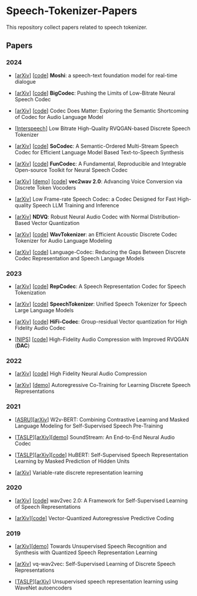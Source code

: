 # Speech-Tokenizer-Papers
This repository  collect papers related to speech tokenizer.

## Papers

### 2024

- [[arXiv](https://arxiv.org/pdf/2410.00037)] [[code](https://github.com/kyutai-labs/moshi)] **Moshi**: a speech-text foundation model for real-time dialogue


- [[arXiv](https://arxiv.org/pdf/2409.05377)] [[code](https://github.com/Aria-K-Alethia/BigCodec)] **BigCodec**: Pushing the Limits of Low-Bitrate  Neural Speech Codec

- [[arXiv](https://arxiv.org/pdf/2408.17175)] [[code](https://github.com/zhenye234/xcodec)] Codec Does Matter: Exploring the Semantic Shortcoming of Codec for Audio Language Model
- [[Interspeech](https://www.isca-archive.org/interspeech_2024/shechtman24_interspeech.html)] Low Bitrate High-Quality RVQGAN-based Discrete Speech Tokenizer

- [[arXiv](https://arxiv.org/pdf/2409.00933)] [[code](https://github.com/hhguo/SoCodec)] **SoCodec**: A Semantic-Ordered Multi-Stream Speech Codec for Efficient Language Model Based Text-to-Speech Synthesis

- [[arXiv](https://arxiv.org/pdf/2309.07405)] [[code](https://github.com/modelscope/FunCodec)] **FunCodec**: A Fundamental, Reproducible and Integrable Open-source Toolkit for Neural Speech Codec

- [[arXiv](https://arxiv.org/pdf/2409.01995)] [[demo](https://cantabile-kwok.github.io/vec2wav2/)] [[code](https://github.com/cantabile-kwok/vec2wav2.0)] **vec2wav 2.0**: Advancing Voice Conversion via Discrete Token Vocoders

- [[arXiv](https://arxiv.org/pdf/2409.12117)] Low Frame-rate Speech Codec: a Codec Designed for Fast High-quality Speech LLM Training and Inference
- [[arXiv](https://arxiv.org/pdf/2409.12717)] **NDVQ**: Robust Neural Audio Codec with Normal Distribution-Based Vector Quantization
- [[arXiv](https://arxiv.org/abs/2408.16532)] [[code](https://github.com/jishengpeng/WavTokenizer)] **WavTokenizer**: an Efficient Acoustic Discrete Codec Tokenizer for Audio Language Modeling
- [[arXiv](https://arxiv.org/pdf/2402.12208)] [[code](https://github.com/jishengpeng/languagecodec)] Language-Codec: Reducing the Gaps Between Discrete Codec Representation and Speech Language Models
### 2023


- [[arXiv](https://arxiv.org/abs/2309.00169)] [[code](https://github.com/mct10/RepCodec)] **RepCodec**: A Speech Representation Codec for Speech Tokenization

- [[arXiv](https://arxiv.org/abs/2308.16692)] [[code](https://github.com/ZhangXInFD/SpeechTokenizer/)] **SpeechTokenizer**: Unified Speech Tokenizer for Speech Large Language Models

- [[arXiv](https://arxiv.org/abs/2305.02765)] [[code](https://github.com/yangdongchao/AcademiCodec)] **HiFi-Codec**: Group-residual Vector quantization for High Fidelity Audio Codec
- [[NIPS](https://arxiv.org/pdf/2306.06546)] [[code](https://github.com/descriptinc/descript-audio-codec)] High-Fidelity Audio Compression with Improved RVQGAN (**DAC**) 

### 2022
- [[arXiv](https://arxiv.org/abs/2210.13438)] [[code](https://github.com/facebookresearch/encodec)] High Fidelity Neural Audio Compression

- [[arXiv](https://arxiv.org/abs/2203.15840)] [[demo](https://vdrl.github.io/)] Autoregressive Co-Training for Learning Discrete Speech Representations


### 2021
- [[ASRU](https://ieeexplore.ieee.org/document/9688253)][[arXiv](https://arxiv.org/abs/2108.06209)] W2v-BERT: Combining Contrastive Learning and Masked Language Modeling for Self-Supervised Speech Pre-Training

- [[TASLP](https://ieeexplore.ieee.org/document/9625818)][[arXiv](https://arxiv.org/abs/2107.03312)][[demo](https://blog.research.google/2021/08/soundstream-end-to-end-neural-audio.html?m=1)] SoundStream: An End-to-End Neural Audio Codec

- [[TASLP](https://dl.acm.org/doi/10.1109/TASLP.2021.3122291)][[arXiv](https://arxiv.org/abs/2106.07447)][[code](https://github.com/facebookresearch/fairseq/blob/main/examples/hubert/README.md)] HuBERT: Self-Supervised Speech Representation Learning by Masked Prediction of Hidden Units

- [[arXiv](https://arxiv.org/abs/2103.06089)] Variable-rate discrete representation learning


### 2020
- [[arXiv](https://arxiv.org/abs/2006.11477)]
[[code](https://github.com/facebookresearch/fairseq/blob/main/examples/wav2vec/README.md)]
wav2vec 2.0: A Framework for Self-Supervised Learning of Speech Representations

- [[arXiv](https://arxiv.org/abs/2005.08392)][[code](https://github.com/iamyuanchung/VQ-APC)] Vector-Quantized Autoregressive Predictive Coding

### 2019
- [[arXiv](https://arxiv.org/abs/1910.12729)][[demo](https://ttaoretw.github.io/SeqRQ-AE/demo.html)] Towards Unsupervised Speech Recognition and Synthesis with Quantized Speech Representation Learning

- [[arXiv](https://arxiv.org/abs/1910.05453)] vq-wav2vec: Self-Supervised Learning of Discrete Speech Representations

- [[TASLP](https://ieeexplore.ieee.org/document/8822475)][[arXiv](https://arxiv.org/abs/1901.08810)] Unsupervised speech representation learning using WaveNet autoencoders
